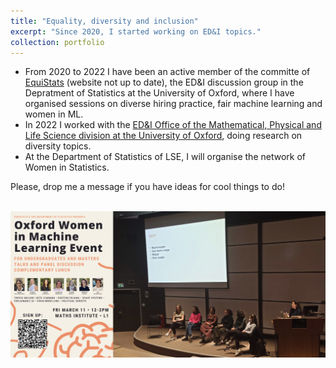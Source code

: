 ```yaml
---
title: "Equality, diversity and inclusion"
excerpt: "Since 2020, I started working on ED&I topics."
collection: portfolio
---
```


* From 2020 to 2022 I have been an active member of the committe of [EquiStats](https://tylerkf.github.io/equistats/) (website not up to date), the ED&I discussion group in the Depratment of Statistics at the University of Oxford, where I have organised sessions on diverse hiring practice, fair machine learning and women in ML. 
* In 2022 I worked with the [ED&I Office of the Mathematical, Physical and Life Science division at the University of Oxford](https://www.mpls.ox.ac.uk/equality-and-diversity), doing research on diversity topics. 
* At the Department of Statistics of LSE, I will organise the network of Women in Statistics.

Please, drop me a message if you have ideas for cool things to do!

<br/><img src='/images/OW_ML.png'>

